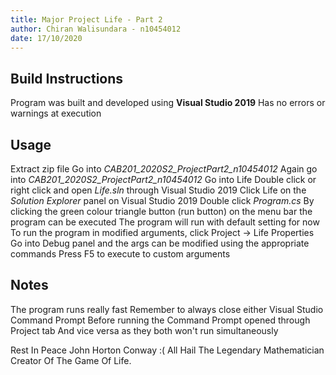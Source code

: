 ```yaml
---
title: Major Project Life - Part 2
author: Chiran Walisundara - n10454012
date: 17/10/2020
---
```


## Build Instructions

Program was built and developed using **Visual Studio 2019**
Has no errors or warnings at execution  

## Usage 

Extract zip file
Go into *CAB201_2020S2_ProjectPart2_n10454012*
Again go into *CAB201_2020S2_ProjectPart2_n10454012*
Go into Life 
Double click or right click and open *Life.sln* through Visual Studio 2019 
Click Life on the *Solution Explorer* panel on Visual Studio 2019 
Double click *Program.cs*
By clicking the green colour triangle button (run button) on the menu bar the program can be executed 
The program will run with default setting for now 
To run the program in modified arguments, click Project -> Life Properties 
Go into Debug panel and the args can be modified using the appropriate commands 
Press F5 to execute to custom arguments  

## Notes 

The program runs really fast
Remember to always close either Visual Studio Command Prompt
Before running the Command Prompt opened through Project tab
And vice versa as they both won't run simultaneously

Rest In Peace John Horton Conway :(
All Hail The Legendary Mathematician
Creator Of The Game Of Life.